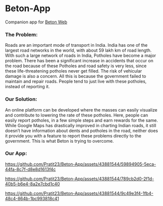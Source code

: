 # Beton-App
Companion app for [Beton Web](https://github.com/Pratit23/Beton-DBMS)

### The Problem:
Roads are an important mode of transport in India. India has one of the largest road networks in the world, with about 59 lakh km of road length. With such a large network of roads in India, Potholes have become a major problem. There has been a significant increase in accidents that occur on the road because of these Potholes and road safety is very less, since these life-threatening potholes never get filled. The risk of vehicular damage is also a concern. All this is because the government failed to maintain and repair roads. People tend to just live with these potholes, instead of reporting it.

### Our Solution:
An online platform can be developed where the masses can easily visualize and contribute to lowering the rate of these potholes. Here, people can easily report potholes, in a few simple steps and earn rewards for the same. While Google Maps has drastically improved in charting Indian roads, it still doesn’t have information about dents and potholes in the road, neither does it provide you with a feature to report these problems directly to the government. This is what Beton is trying to overcome.

### Our App:

https://github.com/Pratit23/Beton-App/assets/43881544/59894905-5eca-44fa-8c7f-d8e8d1613f4c



https://github.com/Pratit23/Beton-App/assets/43881544/789cb2d0-2f1d-40b5-b6e4-8a2e7cbd1c40



https://github.com/Pratit23/Beton-App/assets/43881544/9c49e3f4-1fb4-48c4-864b-1bc993818c41

